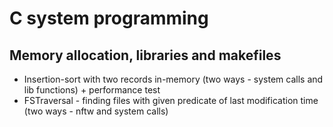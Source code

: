 # C system programming
## Memory allocation, libraries and makefiles
* Insertion-sort with two records in-memory (two ways - system calls and lib functions) + performance test
* FSTraversal - finding files with given predicate of last modification time (two ways - nftw and system calls)

